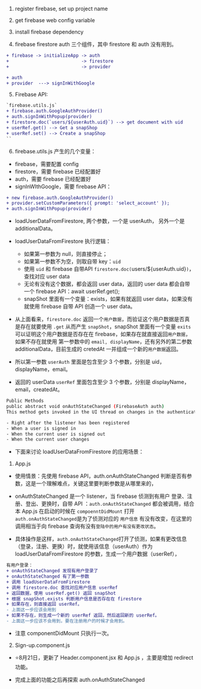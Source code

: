1. register firebase, set up project name

2. get firebase web config variable

3. install firebase dependency

4. firebase firestore auth 三个组件，其中 firestore 和 auth 没有用到。
```diff
+ firebase -> initializeApp -> auth
+                           -> firestore
+                           -> provider

+ auth    
+ provider  ---> signInWithGoogle
```


5. Firebase API: 
```diff
`firebase.utils.js`
+ firebase.auth.GoogleAuthProvider()
+ auth.signInWithPopup(provider)
+ firestore.doc(`users/${userAuth.uid}`) --> get document with uid
+ userRef.get() --> Get a snapShop
+ userRef.set() --> Create a snapShop
``
```

6. firebase.utils.js 产生的几个变量：

- firebase，需要配置 config
- firestore，需要 firebase 已经配置好
- auth，需要 firebase 已经配置好
- signInWIthGoogle，需要 firebase API：
```diff
+ new firebase.auth.GoogleAuthProvider()
+ provider.setCustomParameters({ prompt: 'select_account' });
+ auth.signInWithPopup(provider)
```

- loadUserDataFromFirestore, 两个参数，一个是 userAuth， 另外一个是 additionalData。

- loadUserDataFromFirestore 执行逻辑：
    - 如果第一参数为 null，则直接停止；
    - 如果第一参数不为空，则取自带 key：`uid`
    - 使用 `uid` 和 firebase 自带API `firestore.doc(`users/${userAuth.uid}`)`，查找对应 user data
    - 无论有没有这个数据，都会返回 user data，返回的 user data 都会自带一个 firebase API：await userRef.get();
    - snapShot 里面有一个变量：exists，如果有就返回 user data，如果没有就使用 firebase 自带 API 创造一个 user data。

- 从上面看来，`firestore.doc` 返回一个`用户数据`，而验证这个用户数据是否真是存在就要使用 `.get` 从而产生 `snapShot`，snapShot 里面有一个变量 `exits` 可以证明这个用户数据是否存在在 firebase，如果存在就直接返回`用户数据`，如果不存在就使用 第一参数中的 `email, displayName`，还有另外的第二参数 additionalData，目前生成的 cretedAt 一并组成一个新的`用户数据`返回。

- 所以第一参数 `userAuth` 里面是包含至少 3 个参数，分别是 uid，displayName，email。

- 返回的 userData `userRef` 里面包含至少 3 个参数，分别是 displayName，email，createdAt。

```bash
Public Methods
public abstract void onAuthStateChanged (FirebaseAuth auth)
This method gets invoked in the UI thread on changes in the authentication state:

- Right after the listener has been registered
- When a user is signed in
- When the current user is signed out
- When the current user changes
```

- 下面来讨论 loadUserDataFromFirestore 的应用场景：

1. App.js

- 使用情景：先使用 firebase API，auth.onAuthStateChanged 判断是否有参数，这是一个理解难点，关键这里要判断参数是从哪里来的，

- onAuthStateChanged 是一个 listener，当 firebase 侦测到有用户 登录、注册、登出、更换时，自带 API ：`auth.onAuthStateChanged` 都会被调用，结合本 App.js 在启动的时候在 `compoenntDidMount` 打开 `auth.onAuthStateChanged`是为了侦测对应的 `用户信息` 有没有改变，在这里的调用相当于向 firebase 查询有没有`登陆中的用户有没有更改状态`。

- 具体操作是这样，`auth.onAuthStateChanged`打开了侦测，如果有更改信息（登录，注册、更换）时，就使用该信息（userAuth）作为 loadUserDataFromFirestore 的参数，生成一个用户数据（userRef），

```diff
有用户登录：
+ onAuthStateChanged 发现有用户登录了
+ onAuthStateChanged 有了第一参数
+ 调用 loadUserDataFromFirestore
+ 调用 firestore.doc 查找对应用户信息 userRef
+ 返回数据，使用 userRef.get() 返回 snapShot
+ 根据 snapShot.exists 判断用户信息是否存在在 firestore
+ 如果存在，则直接返回 userRef。
- 上面这一步应该会用到
+ 如果不存在，则生成一个新的 userRef 返回，然后返回新的 userRef。
- 上面这一步应该不会用到，要在注册用户的时候才会用到。
```

- 注意 componentDidMount 只执行一次。

2. Sign-up.component.js





- :star:8月21日，更新了 Header.component.jsx 和 App.js ，主要是增加 redirect 功能。

- 完成上面的功能之后再探索 auth.onAuthStateChanged